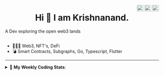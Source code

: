 <a href="https://twitter.com/incrypto32" target="_blank" rel="nofollow"><img align="right" alt="Pratik's Twitter" width="22px" src="https://cdn.jsdelivr.net/npm/simple-icons@v3/icons/twitter.svg" /></a><a href="https://www.linkedin.com/in/incrypto32" target="_blank" rel="nofollow"><img align="right" alt="Pratik's Linkdein" width="22px" src="https://cdn.jsdelivr.net/npm/simple-icons@v3/icons/linkedin.svg" /></a><a href="https://www.instagram.com/incrypto32" target="_blank" rel="nofollow"><img align="right" alt="Insta" width="22px" src="https://cdn.jsdelivr.net/npm/simple-icons@v3/icons/instagram.svg" /></a>

<center><h1> Hi 👋 I am Krishnanand. </h1></center>
A Dev exploring the open web3 lands

 <br /> 
 <br /> 

 
- 👨🏽‍💻  Web3, NFT's, DeFi
- 💣  Smart Contracts, Subgraphs, Go, Typescript, Flutter
<!-- - 🌐 Visit my [porfolio website](https://incrypt32.github.io/) for complete background and contact. -->


---


<details> 
 <summary>🤖 <b>My Weekly Coding Stats</b>: </summary>
<br>

<!--START_SECTION:waka-->

```text
TypeScript   8 hrs 26 mins   ████████████████▒░░░░░░░░   65.06 %
Rust         2 hrs 52 mins   █████▓░░░░░░░░░░░░░░░░░░░   22.11 %
TOML         32 mins         █░░░░░░░░░░░░░░░░░░░░░░░░   04.16 %
Bash         24 mins         ▓░░░░░░░░░░░░░░░░░░░░░░░░   03.11 %
JSON         20 mins         ▓░░░░░░░░░░░░░░░░░░░░░░░░   02.59 %
JavaScript   8 mins          ▒░░░░░░░░░░░░░░░░░░░░░░░░   01.04 %
```

<!--END_SECTION:waka-->

</details>


